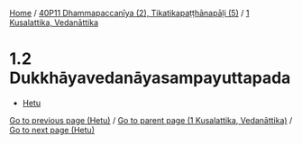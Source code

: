 
[Home](/) / [40P11 Dhammapaccanīya (2), Tikatikapaṭṭhānapāḷi (5)](../../40P11.md) / [1 Kusalattika, Vedanāttika](../1.md)

# 1.2 Dukkhāyavedanāyasampayuttapada

* [Hetu](1.2/Hetu.md)

[Go to previous page (Hetu)](1.1/1.1.1--7/Hetu.md) / [Go to parent page (1 Kusalattika, Vedanāttika)](../1.md) / [Go to next page (Hetu)](1.2/Hetu.md)


